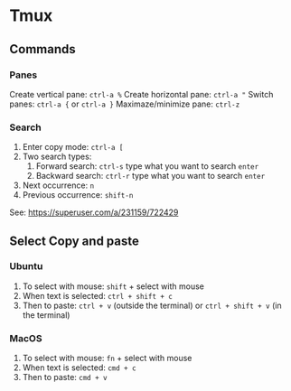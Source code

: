 # Tmux

## Commands

### Panes

Create vertical pane: `ctrl-a %`
Create horizontal pane: `ctrl-a "`
Switch panes: `ctrl-a {` or `ctrl-a }`
Maximaze/minimize pane: `ctrl-z`

### Search

1. Enter copy mode: `ctrl-a [`
1. Two search types:
	1. Forward search: `ctrl-s` type what you want to search `enter`
	1. Backward search: `ctrl-r` type what you want to search `enter`
1. Next occurrence: `n`
1. Previous occurrence: `shift-n`

See: https://superuser.com/a/231159/722429

## Select Copy and paste

### Ubuntu

1. To select with mouse: `shift` + select with mouse
1. When text is selected: `ctrl + shift + c`
1. Then to paste: `ctrl + v` (outside the terminal) or `ctrl + shift + v` (in the terminal)

### MacOS

1. To select with mouse: `fn` + select with mouse
1. When text is selected: `cmd + c`
1. Then to paste: `cmd + v`
